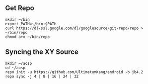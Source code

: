 Get Repo
--------

    mkdir ~/bin
    export PATH=~/bin:$PATH
    curl https://dl-ssl.google.com/dl/googlesource/git-repo/repo > ~/bin/repo
    chmod a+x ~/bin/repo

Syncing the XY Source
---------------------------------------

    mkdir ~/aosp
    cd ~/aosp
    repo init -u https://github.com/UltimatumKang/android -b jb4.2
    repo sync -j 4 | 8 | 16 | 24 | 32
